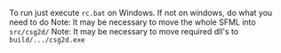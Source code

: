 To run just execute `rc.bat` on Windows.
If not on windows, do what you need to do
Note: It may be necessary to move the whole SFML into `src/csg2d/`
Note: It may be necessary to move required dll's to `build/.../csg2d.exe`
